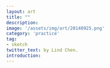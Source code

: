 ```yaml
---
layout: art
title: ""
description: 
image: '/assets/img/art/20140925.png'
category: 'practice'
tag:
- sketch
twitter_text: by Lind Chen. 
introduction: 
---
```



